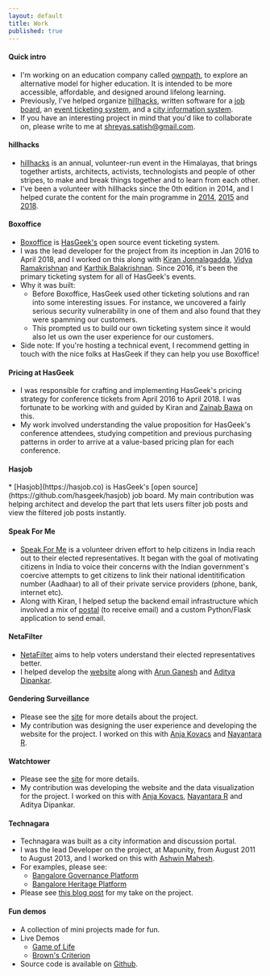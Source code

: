 ```yaml
---
layout: default
title: Work
published: true
---
```


<h4 class="font-weight-bold">Quick intro</h4>

* I'm working on an education company called [ownpath](https://ownpath.xyz/), to explore an alternative model for higher education. It is intended to be more accessible, affordable, and designed around lifelong learning.
* Previously, I've helped organize [hillhacks](https://hillhacks.in/), written software for a [job board](https://hasjob.co), an [event ticketing system](https://github.com/hasgeek/boxoffice), and a [city information system](http://bcity.in/). 
* If you have an interesting project in mind that you'd like to collaborate on, please write to me at <shreyas.satish@gmail.com>.

<div class='mb-5'></div>

<h4 class="font-weight-bold">hillhacks</h4>

* [hillhacks](https://hillhacks.in/) is an annual, volunteer-run event in the Himalayas, that brings together artists, architects, activists, technologists and people of other stripes, to make and break things together and to learn from each other.
* I've been a volunteer with hillhacks since the 0th edition in 2014, and I helped curate the content for the main programme in [2014](https://attic.hillhacks.in/2014/summary), [2015](https://attic.hillhacks.in/2014/summary) and [2018](https://hillhacks.in/sessions/).

<div class='mb-5'></div>

<h4 class="font-weight-bold">Boxoffice</h4>

* [Boxoffice](https://github.com/hasgeek/boxoffice) is [HasGeek's](https://hasgeek.com/) open source event ticketing system.
* I was the lead developer for the project from its inception in Jan 2016 to April 2018, and I worked on this along with [Kiran Jonnalagadda](https://twitter.com/jackerhack), [Vidya Ramakrishnan](https://twitter.com/vidya_ramki) and [Karthik Balakrishnan](https://karthikbalakrishnan.com/). Since 2016, it's been the primary ticketing system for all of HasGeek's events.
* Why it was built:
  - Before Boxoffice, HasGeek used other ticketing solutions and ran into some interesting issues. For instance, we uncovered a fairly serious security vulnerability in one of them and also found that they were spamming our customers.
  - This prompted us to build our own ticketing system since it would also let us own the user experience for our customers.
* Side note: If you're hosting a technical event, I recommend getting in touch with the nice folks at HasGeek if they can help you use Boxoffice!

<div class='mb-5'></div>

<h4 class="font-weight-bold">Pricing at HasGeek</h4>

* I was responsible for crafting and implementing HasGeek's pricing strategy for conference tickets from April 2016 to April 2018. I was fortunate to be working with and guided by Kiran and [Zainab Bawa](https://twitter.com/zainabbawa) on this.
* My work involved understanding the value proposition for HasGeek's conference attendees, studying competition and previous purchasing patterns in order to arrive at a value-based pricing plan for each conference.

<div class='mb-5'></div>

<h4 class="font-weight-bold">Hasjob</h4>
* [Hasjob](https://hasjob.co) is HasGeek's [open source](https://github.com/hasgeek/hasjob) job board. My main contribution was helping architect and develop the part that lets users filter job posts and view the filtered job posts instantly.

<div class='mb-5'></div>

<h4 class="font-weight-bold">Speak For Me</h4>

* [Speak For Me](https://www.speakforme.in/mp/?lang=en) is a volunteer driven effort to help citizens in India reach out to their elected representatives. It began with the goal of motivating citizens in India to voice their concerns with the Indian government's coercive attempts to get citizens to link their national identitification number (Aadhaar) to all of their private service providers (phone, bank, internet etc).
* Along with Kiran, I helped setup the backend email infrastructure which involved a mix of [postal](https://github.com/atech/postal) (to receive email) and a custom Python/Flask application to send email.

<div class='mb-5'></div>

<h4 class="font-weight-bold">NetaFilter</h4>

* [NetaFilter](https://netafilter.in) aims to help voters understand their elected representatives better.
* I helped develop the [website](https://github.com/ocsidlab/netafilter) along with [Arun Ganesh](https://twitter.com/planemad) and [Aditya Dipankar](https://twitter.com/adityadipankar).

<div class='mb-5'></div>

<h4 class="font-weight-bold">Gendering Surveillance</h4>

* Please see the [site](https://genderingsurveillance.internetdemocracy.in/) for more details about the project.
* My contribution was designing the user experience and developing the website for the project. I worked on this with [Anja Kovacs](https://twitter.com/anjakovacs) and [Nayantara R](https://twitter.com/neintara).

<div class='mb-5'></div>

<h4 class="font-weight-bold">Watchtower</h4>

* Please see the [site](https://internetdemocracy.in/watchtower/) for more details.
* My contribution was developing the website and the data visualization for the project. I worked on this with [Anja Kovacs](https://twitter.com/anjakovacs), [Nayantara R](https://twitter.com/neintara) and Aditya Dipankar.

<div class='mb-5'></div>

<h4 class="font-weight-bold">Technagara</h4>

* Technagara was built as a city information and discussion portal.
* I was the lead Developer on the project, at Mapunity, from August 2011 to August 2013, and I worked on this with [Ashwin Mahesh](https://www.ashwinmahesh.in/).
* For examples, please see:
  * [Bangalore Governance Platform](http://bcity.in)
  * [Bangalore Heritage Platform](http://bangaloreheritage.in)
* Please see [this blog post](/blog/technagara) for my take on the project.

<div class='mb-5'></div>

<h4 class="font-weight-bold">Fun demos</h4>

* A collection of mini projects made for fun.
* Live Demos
  * [Game of Life](/demos/game_of_life)
  * [Brown's Criterion](/demos/brown)
* Source code is available on [Github](https://github.com/shreyas-satish/fun).
